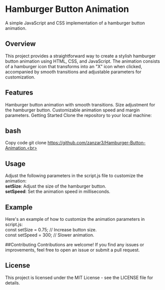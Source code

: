 # Hamburger Button Animation
A simple JavaScript and CSS implementation of a hamburger button animation.

## Overview
This project provides a straightforward way to create a stylish hamburger button animation using HTML, CSS, and JavaScript. The animation consists of a hamburger icon that transforms into an "X" icon when clicked, accompanied by smooth transitions and adjustable parameters for customization.

## Features
Hamburger button animation with smooth transitions.
Size adjustment for the hamburger button.
Customizable animation speed and margin parameters.
Getting Started
Clone the repository to your local machine:

## bash
Copy code
git clone https://github.com/zanzar3/Hamburger-Button-Animation.<br>


## Usage
Adjust the following parameters in the script.js file to customize the animation:<br>
<b>setSize</b>: Adjust the size of the hamburger button.<br>
<b>setSpeed</b>: Set the animation speed in milliseconds.<br>

## Example
Here's an example of how to customize the animation parameters in script.js:<br>
const setSize = 0.75; // Increase button size.<br>
const setSpeed = 300; // Slower animation.<br>



##Contributing
Contributions are welcome! If you find any issues or improvements, feel free to open an issue or submit a pull request.

## License
This project is licensed under the MIT License - see the LICENSE file for details.

